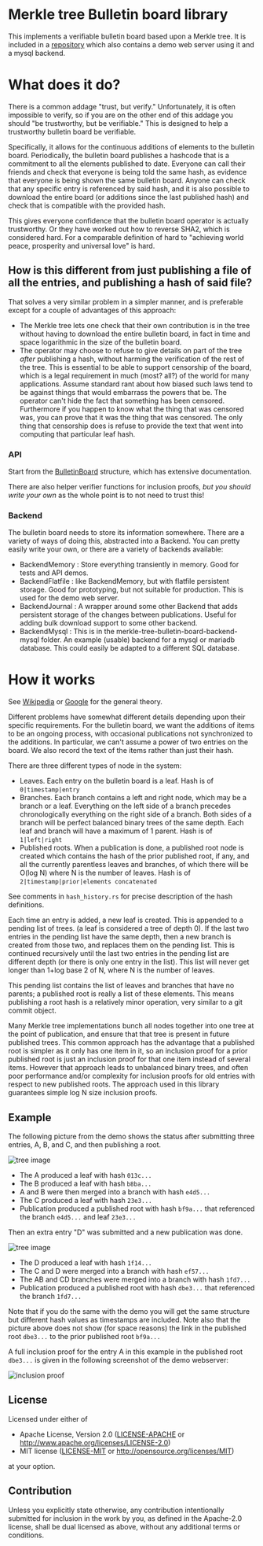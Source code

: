 # Merkle tree Bulletin board library

This implements a verifiable bulletin board based upon a Merkle tree. It is included
in a [repository](https://github.com/RightToAskOrg/bulletin-board) which also contains
a demo web server using it and a mysql backend.

# What does it do?

There is a common addage "trust, but verify." Unfortunately, it is often impossible to verify,
so if you are on the other end of this addage you should "be trustworthy, but be verifiable." 
This is designed to help a trustworthy bulletin board be verifiable.

Specifically, it allows for the continuous additions of elements to the bulletin board. Periodically,
the bulletin board publishes a hashcode that is a commitment to all the elements published
to date. Everyone can call their friends and check that everyone is being told the same hash, as
evidence that everyone is being shown the same bulletin board. Anyone can check that any specific
entry is referenced by said hash, and it is also possible to download the entire board (or additions
since the last published hash) and check that is compatible with the provided hash.

This gives everyone confidence that the bulletin board operator is actually trustworthy. Or they
have worked out how to reverse SHA2, which is considered hard. For a comparable definition of hard
to "achieving world peace, prosperity and universal love" is hard.

## How is this different from just publishing a file of all the entries, and publishing a hash of said file?

That solves a very similar problem in a simpler manner, and is preferable except for a couple
of advantages of this approach:
* The Merkle tree lets one check that their own contribution is in the tree without having
  to download the entire bulletin board, in fact in time and space logarithmic in the size of the bulletin
  board.
* The operator may choose to refuse to give details on part of the tree *after* publishing
  a hash, without harming the verification of the rest of the tree. This is essential to
  be able to support censorship of the board, which is a legal requirement in much (most? all?) of
  the world for many applications. Assume standard rant about how biased such laws tend to be against things that would
  embarrass the powers that be. The operator can't hide the fact that something has been 
  censored. Furthermore if you happen to know what the thing that was censored was, you can
  prove that it was the thing that was censored. The only thing that censorship does is refuse to
  provide the text that went into computing that particular leaf hash.
  
### API

Start from the [BulletinBoard](https://docs.rs/merkle-tree-bulletin-board/0.1.0/merkle_tree_bulletin_board/struct.BulletinBoard.html) structure, which has extensive documentation.

There are also helper verifier functions for inclusion proofs, *but you should write your own*
as the whole point is to not need to trust this!

### Backend

The bulletin board needs to store its information somewhere. There are a variety of
ways of doing this, abstracted into a Backend. You can pretty easily write your own, or
there are a variety of backends available:
* BackendMemory : Store everything transiently in memory. Good for tests and API demos.
* BackendFlatfile : like BackendMemory, but with flatfile persistent storage. Good for prototyping, but not suitable for production. This is used for the demo web server.
* BackendJournal : A wrapper around some other Backend that adds persistent storage of the changes between publications. Useful for adding bulk download support to some other backend.
* BackendMysql : This is in the merkle-tree-bulletin-board-backend-mysql folder. An example (usable) backend for a mysql or mariadb database. This could easily be adapted to a different SQL database.

# How it works

See [Wikipedia](https://en.wikipedia.org/wiki/Merkle_tree) 
or [Google](https://sites.google.com/site/certificatetransparency/log-proofs-work)
for the general theory.

Different problems have somewhat different details depending upon their specific requirements.
For the bulletin board, we want the additions of items to be an ongoing process, with occasional
publications not synchronized to the additions. In particular, we can't assume a power of two
entries on the board. We also record the text of the items rather than just their hash.

There are three different types of node in the system:
* Leaves. Each entry on the bulletin board is a leaf. Hash is of `0|timestamp|entry`
* Branches. Each branch contains a left and right node, which may be a branch or a leaf. 
  Everything on the left side of a branch precedes chronologically everything on the right side of
  a branch. Both sides of a branch will be perfect balanced binary trees of the same depth. Each leaf and
  branch will have a maximum of 1 parent. Hash is of `1|left|right`
* Published roots. When a publication is done, a published root node is created which
  contains the hash of the prior published root, if any, and all the currently parentless
  leaves and branches, of which there will be O(log N) where N is the number of leaves.
  Hash is of `2|timestamp|prior|elements concatenated`
  
See comments in `hash_history.rs` for precise description of the hash definitions.
  
Each time an entry is added, a new leaf is created. This is appended to a pending list of trees.
(a leaf is considered a tree of depth 0). 
If the last two entries in the pending list have the same depth, then a new branch is created from
those two, and replaces them on the pending list. This is continued recursively until the last two
entries in the pending list are different depth (or there is only one entry in the list).
This list will never get longer than 1+log base 2 of N, where N is the number of leaves.

This pending list contains the list of leaves and branches that have no parents; a published
root is really a list of these elements. This means publishing a root hash is a relatively
minor operation, very similar to a git commit object.

Many Merkle tree implementations bunch all nodes together into one tree at the point of
publication, and ensure that that tree is present in future published trees. This common approach
has the advantage that a published root is simpler as it only has one item in it, so an 
inclusion proof for a prior published root is just an inclusion proof for that one item instead of several items.
However that approach leads to unbalanced binary trees, and often poor performance and/or complexity for
inclusion proofs for old entries with respect to new published roots. The approach used in this
library guarantees simple log N size inclusion proofs.

## Example

The following picture from the demo shows the status after submitting three entries, A, B, and C, and
then publishing a root.

![tree image](https://raw.githubusercontent.com/RightToAskOrg/bulletin-board/main/merkle-tree-bulletin-board/README_images/ABC_published.png)

* The A produced a leaf with hash `013c...`
* The B produced a leaf with hash `b8ba...`
* A and B were then merged into a branch with hash `e4d5...`
* The C produced a leaf with hash `23e3...`
* Publication produced a published root with hash `bf9a...` that referenced the branch `e4d5...` and leaf `23e3...`

Then an extra entry "D" was submitted and a new publication was done.

![tree image](https://raw.githubusercontent.com/RightToAskOrg/bulletin-board/main/merkle-tree-bulletin-board/README_images/ABCD_published.png)

* The D produced a leaf with hash `1f14...`
* The C and D were merged into a branch with hash `ef57...`
* The AB and CD branches were merged into a branch with hash `1fd7...`
* Publication produced a published root with hash `dbe3...` that referenced the branch `1fd7...`

Note that if you do the same with the demo you will get the same structure but different hash values as timestamps are included.
Note also that the picture above does not show (for space reasons) the link in the published root `dbe3...`
to the prior published root `bf9a...`

A full inclusion proof for the entry A in this example in the published root `dbe3...` is given
in the following screenshot of the demo webserver:

![inclusion proof](https://raw.githubusercontent.com/RightToAskOrg/bulletin-board/main/merkle-tree-bulletin-board/README_images/InclusionProof.png)

## License

Licensed under either of

* Apache License, Version 2.0
  ([LICENSE-APACHE](LICENSE-APACHE) or http://www.apache.org/licenses/LICENSE-2.0)
* MIT license
  ([LICENSE-MIT](LICENSE-MIT) or http://opensource.org/licenses/MIT)

at your option.

## Contribution

Unless you explicitly state otherwise, any contribution intentionally submitted
for inclusion in the work by you, as defined in the Apache-2.0 license, shall be
dual licensed as above, without any additional terms or conditions.
